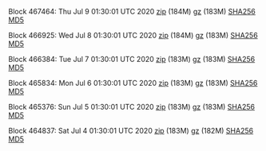Block 467464: Thu Jul  9 01:30:01 UTC 2020 [zip](https://files.01coin.io/mainnet/2020-07-09/bootstrap.dat.zip) (184M) [gz](https://files.01coin.io/mainnet/2020-07-09/bootstrap.dat.tar.gz) (183M) [SHA256](https://files.01coin.io/mainnet/2020-07-09/sha256.txt) [MD5](https://files.01coin.io/mainnet/2020-07-09/md5.txt)

Block 466925: Wed Jul  8 01:30:01 UTC 2020 [zip](https://files.01coin.io/mainnet/2020-07-08/bootstrap.dat.zip) (184M) [gz](https://files.01coin.io/mainnet/2020-07-08/bootstrap.dat.tar.gz) (183M) [SHA256](https://files.01coin.io/mainnet/2020-07-08/sha256.txt) [MD5](https://files.01coin.io/mainnet/2020-07-08/md5.txt)

Block 466384: Tue Jul  7 01:30:01 UTC 2020 [zip](https://files.01coin.io/mainnet/2020-07-07/bootstrap.dat.zip) (183M) [gz](https://files.01coin.io/mainnet/2020-07-07/bootstrap.dat.tar.gz) (183M) [SHA256](https://files.01coin.io/mainnet/2020-07-07/sha256.txt) [MD5](https://files.01coin.io/mainnet/2020-07-07/md5.txt)

Block 465834: Mon Jul  6 01:30:01 UTC 2020 [zip](https://files.01coin.io/mainnet/2020-07-06/bootstrap.dat.zip) (183M) [gz](https://files.01coin.io/mainnet/2020-07-06/bootstrap.dat.tar.gz) (183M) [SHA256](https://files.01coin.io/mainnet/2020-07-06/sha256.txt) [MD5](https://files.01coin.io/mainnet/2020-07-06/md5.txt)

Block 465376: Sun Jul  5 01:30:01 UTC 2020 [zip](https://files.01coin.io/mainnet/2020-07-05/bootstrap.dat.zip) (183M) [gz](https://files.01coin.io/mainnet/2020-07-05/bootstrap.dat.tar.gz) (183M) [SHA256](https://files.01coin.io/mainnet/2020-07-05/sha256.txt) [MD5](https://files.01coin.io/mainnet/2020-07-05/md5.txt)

Block 464837: Sat Jul  4 01:30:01 UTC 2020 [zip](https://files.01coin.io/mainnet/2020-07-04/bootstrap.dat.zip) (183M) [gz](https://files.01coin.io/mainnet/2020-07-04/bootstrap.dat.tar.gz) (182M) [SHA256](https://files.01coin.io/mainnet/2020-07-04/sha256.txt) [MD5](https://files.01coin.io/mainnet/2020-07-04/md5.txt)
